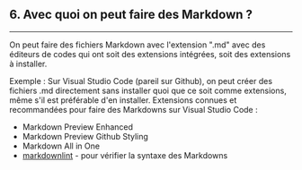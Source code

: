 
## 6. Avec quoi on peut faire des Markdown ?
---

On peut faire des fichiers Markdown avec l'extension ".md" avec des éditeurs de codes qui ont soit des extensions intégrées, soit des extensions à installer.

Exemple :
Sur Visual Studio Code (pareil sur Github), on peut créer des fichiers .md directement sans installer quoi que ce soit comme extensions, même s'il est préférable d'en installer.
Extensions connues et recommandées pour faire des Markdowns sur Visual Studio Code :

* Markdown Preview Enhanced
* Markdown Preview Github Styling
* Markdown All in One
* [markdownlint](https://github.com/DavidAnson/markdownlint/blob/v0.25.1/doc/Rules.md#md041) - pour vérifier la syntaxe des Markdowns
